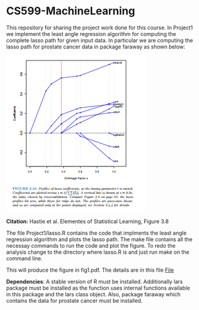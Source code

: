 # CS599-MachineLearning

This repository for sharing the project work done for this course.
In Project1 we implement the least angle regression algorithm for computing the complete lasso path for given input data.
In particular we are computing the lasso path for prostate cancer data in package faraway as shown below:

![Image](https://github.com/as4378/CS599-MachineLearning/blob/master/Project1/Fig2.PNG)

**Citation:** Hastie et al. Elementes of Statistical Learning, Figure 3.8

The file Project1/lasso.R contains the code that implments the least angle regression algorithm and plots the lasso path.
The make file contains all the necessay commands to run the code and plot the figure. To redo the analysis change to the directory where lasso.R is and just run make on the command line.

This will produce the figure in fig1.pdf. The details are in this file [File](https://github.com/as4378/CS599-MachineLearning/blob/master/Project1/Project1_documentation.pdf)

**Dependencies**: A stable version of R must be installed. Additionally lars package must be installed as the function uses internal functions available in this package and the lars class object. Also, package faraway which contains the data for prostate cancer must be installed.
